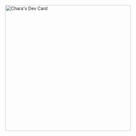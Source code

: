 <a href="https://app.daily.dev/DailyDevTips"><img src="https://github.com/jcarlos0511/jcarlos0511/blob/main/devcard.svg" width="400" alt="Chara's Dev Card"/></a>
